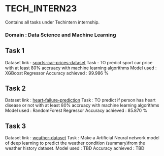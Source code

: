 # TECH_INTERN23
Contains all tasks under Techintern internship.
### Domain : Data Science and Machine Learning

## Task 1
Dataset link : [sports-car-prices-dataset](https://www.kaggle.com/datasets/rkiattisak/sports-car-prices-dataset)
Task : TO predict sport car price with at least 80% accruacy with machine learning algorithms
Model used : XGBoost Regressor
Accuracy achieved : 99.986 %

## Task 2
Dataset link : [heart-failure-prediction](https://www.kaggle.com/datasets/fedesoriano/heart-failure-prediction)
Task : TO predict if person has heart disease or not with at least 80% accruacy with machine learning algorithms
Model used : RandomForest Regressor
Accuracy achieved : 85.870 %

## Task 3
Dataset link : [weather-dataset](https://www.kaggle.com/datasets/muthuj7/weather-dataset)
Task : Make a Artificial Neural network model of deep learning to predict the weather condition (summary)from the weather history dataset.
Model used : TBD
Accuracy achieved : TBD
